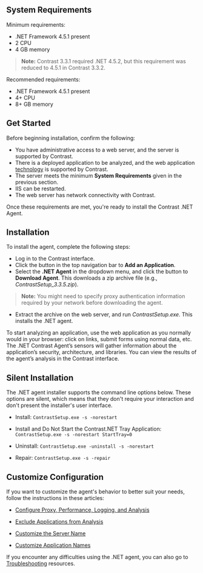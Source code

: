 <!--
title: ".Net Agent Installation"
description: "Installing the Contrast .NET Agent."
tags: "installation agent .Net"
-->

## System Requirements

Minimum requirements: 

* .NET Framework 4.5.1 present
* 2 CPU
* 4 GB memory

> **Note:** Contrast 3.3.1 required .NET 4.5.2, but this requirement was reduced to 4.5.1 in Contrast 3.3.2.

Recommended requirements: 

* .NET Framework 4.5.1 present
* 4+ CPU
* 8+ GB memory  

## Get Started

Before beginning installation, confirm the following:

* You have administrative access to a web server, and the server is supported by Contrast.
* There is a deployed application to be analyzed, and the web application [technology](installation-net.html#net-supported) is supported by Contrast.
* The server meets the minimum **System Requirements** given in the previous section. 
* IIS can be restarted.
* The web server has network connectivity with Contrast. 

Once these requirements are met, you're ready to install the Contrast .NET Agent.

## Installation

To install the agent, complete the following steps:

* Log in to the Contrast interface. 
* Click the button in the top navigation bar to **Add an Application**.
* Select the **.NET Agent** in the dropdown menu, and click the button to **Download Agent**. This downloads a zip archive file (e.g., *ContrastSetup_3.3.5.zip*). 

> **Note:** You might need to specify proxy authentication information required by your network before downloading the agent.

* Extract the archive on the web server, and run *ContrastSetup.exe*. This installs the .NET agent. 

To start analyzing an application, use the web application as you normally would in your browser: click on links, submit forms using normal data, etc.  The .NET Contrast Agent’s sensors will gather information about the application’s security, architecture, and libraries. You can view the results of the agent’s analysis in the Contrast interface.

## Silent Installation

The .NET agent installer supports the command line options below. These options are silent, which means that they don't require your interaction and don't present the installer's user interface.

* Install: `ContrastSetup.exe -s -norestart`

* Install and Do Not Start the Contrast.NET Tray Application: `ContrastSetup.exe -s -norestart StartTray=0`

* Uninstall: `ContrastSetup.exe -uninstall -s -norestart`

* Repair: `ContrastSetup.exe -s -repair`


## Customize Configuration

If you want to customize the agent's behavior to better suit your needs, follow the instructions in these articles: 

* [Configure Proxy, Performance, Logging, and Analysis](installation-netconfig.html)

* [Exclude Applications from Analysis](installation-netconfig.html#pool)

* [Customize the Server Name](installation-netconfig.html#server)

* [Customize Application Names](installation-netconfig.html#appname)

If you encounter any difficulties using the .NET agent, you can also go to [Troubleshooting](troubleshooting-netinstall.html) resources.



